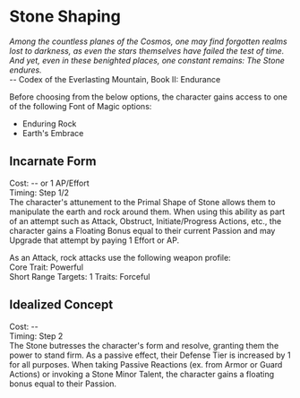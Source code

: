 # Stone Shaping

*Among the countless planes of the Cosmos, one may find forgotten realms lost to darkness, as even the stars themselves have failed the test of time. And yet, even in these benighted places, one constant remains: The Stone endures.*  
-- Codex of the Everlasting Mountain, Book II: Endurance

Before choosing from the below options, the character gains access to one of the following Font of Magic options:
* Enduring Rock
* Earth's Embrace

## Incarnate Form
Cost: -- or 1 AP/Effort    
Timing: Step 1/2  
The character's attunement to the Primal Shape of Stone allows them to manipulate the earth and rock around them. When using this ability as part of an attempt such as Attack, Obstruct, Initiate/Progress Actions, etc., the character gains a Floating Bonus equal to their current Passion and may Upgrade that attempt by paying 1 Effort or AP.

As an Attack, rock attacks use the following weapon profile:  
Core Trait: Powerful  
Short Range
Targets: 1
Traits: Forceful

## Idealized Concept
Cost: --   
Timing: Step 2  
The Stone butresses the character's form and resolve, granting them the power to stand firm. As a passive effect, their Defense Tier is increased by 1 for all purposes. When taking Passive Reactions (ex. from Armor or Guard Actions) or invoking a Stone Minor Talent, the character gains a floating bonus equal to their Passion.